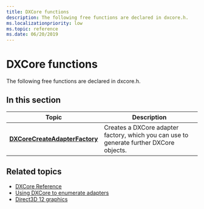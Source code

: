 ```yaml
---
title: DXCore functions
description: The following free functions are declared in dxcore.h.
ms.localizationpriority: low
ms.topic: reference
ms.date: 06/20/2019
---
```


# DXCore functions

The following free functions are declared in dxcore.h.

## In this section

| Topic | Description |
|-|-|
| [**DXCoreCreateAdapterFactory**](/windows/win32/api/dxcore/nf-dxcore-dxcorecreateadapterfactory) | Creates a DXCore adapter factory, which you can use to generate further DXCore objects. |

## Related topics

* [DXCore Reference](/windows/win32/dxcore/dxcore-reference)
* [Using DXCore to enumerate adapters](/windows/win32/dxcore/dxcore-enum-adapters)
* [Direct3D 12 graphics](/windows/win32/direct3d12/direct3d-12-graphics)